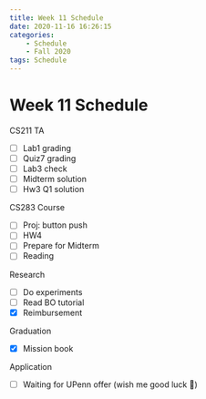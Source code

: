 ```yaml
---
title: Week 11 Schedule
date: 2020-11-16 16:26:15
categories: 
    - Schedule
    - Fall 2020
tags: Schedule
---
```


# Week 11 Schedule

CS211 TA
- [ ] Lab1 grading
- [ ] Quiz7 grading
- [ ] Lab3 check
- [ ] Midterm solution
- [ ] Hw3 Q1 solution

CS283 Course
- [ ] Proj: button push
- [ ] HW4
- [ ] Prepare for Midterm
- [ ] Reading

Research
- [ ] Do experiments
- [ ] Read BO tutorial
- [x] Reimbursement

Graduation
- [x] Mission book

Application
- [ ] Waiting for UPenn offer (wish me good luck 🙏)